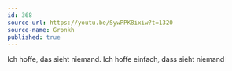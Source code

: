 ```yaml
---
id: 368
source-url: https://youtu.be/SywPPK8ixiw?t=1320
source-name: Gronkh
published: true
---
```

Ich hoffe, das sieht niemand. Ich hoffe einfach, dass sieht niemand
